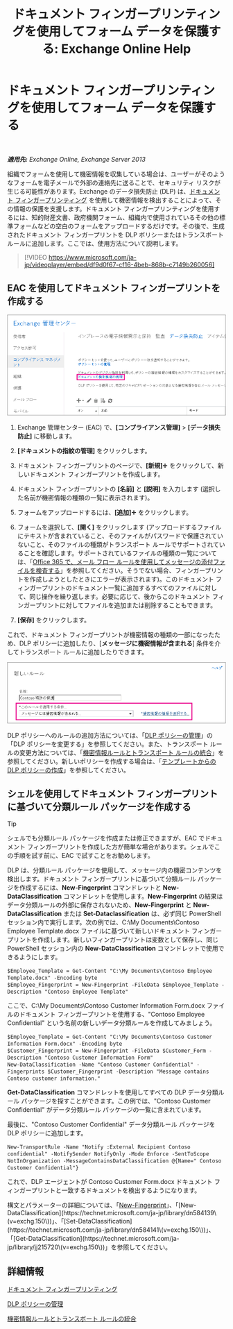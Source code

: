 ﻿---
title: 'ドキュメント フィンガープリンティングを使用してフォーム データを保護する: Exchange Online Help'
TOCTitle: ドキュメント フィンガープリンティングを使用してフォーム データを保護する
ms:assetid: 110c839b-7693-42f6-aa5d-58ce64f4c357
ms:mtpsurl: https://technet.microsoft.com/ja-jp/library/Dn635175(v=EXCHG.150)
ms:contentKeyID: 61204721
ms.date: 05/22/2018
mtps_version: v=EXCHG.150
ms.translationtype: HT
---

# ドキュメント フィンガープリンティングを使用してフォーム データを保護する

 

_**適用先:** Exchange Online, Exchange Server 2013_

組織でフォームを使用して機密情報を収集している場合は、ユーザーがそのようなフォームを電子メールで外部の連絡先に送ることで、セキュリティ リスクが生じる可能性があります。Exchange のデータ損失防止 (DLP) は、[ドキュメント フィンガープリンティング](overview-of-document-fingerprinting-in-exchange.md) を使用して機密情報を検出することによって、その情報の保護を支援します。ドキュメント フィンガープリンティングを使用するには、知的財産文書、政府機関フォーム、組織内で使用されているその他の標準フォームなどの空白のフォームをアップロードするだけです。その後で、生成されたドキュメント フィンガープリントを DLP ポリシーまたはトランスポート ルールに追加します。ここでは、使用方法について説明します。

> [!VIDEO https://www.microsoft.com/ja-jp/videoplayer/embed/df9d0f67-cf16-4beb-868b-c7149b260056]

## EAC を使用してドキュメント フィンガープリントを作成する

![強調表示された EAC 内のドキュメント フィンガープリントへのパス](images/Dn635175.e8562ea7-40ba-4feb-adde-2e81f029fcda(EXCHG.150).png "強調表示された EAC 内のドキュメント フィンガープリントへのパス")

1.  Exchange 管理センター (EAC) で、**\[コンプライアンス管理\]** \> **\[データ損失防止\]** に移動します。

2.  **\[ドキュメントの指紋の管理\]** をクリックします。

3.  ドキュメント フィンガープリントのページで、**\[新規\]**![\[追加\] アイコン](images/JJ218640.c1e75329-d6d7-4073-a27d-498590bbb558(EXCHG.150).gif "[追加] アイコン") をクリックして、新しいドキュメント フィンガープリントを作成します。

4.  ドキュメント フィンガープリントの **\[名前\]** と **\[説明\]** を入力します (選択した名前が機密情報の種類の一覧に表示されます)。

5.  フォームをアップロードするには、**\[追加\]**![\[追加\] アイコン](images/JJ218640.c1e75329-d6d7-4073-a27d-498590bbb558(EXCHG.150).gif "[追加] アイコン") をクリックします。

6.  フォームを選択して、**\[開く\]** をクリックします (アップロードするファイルにテキストが含まれていること、そのファイルがパスワードで保護されていないこと、そのファイルの種類がトランスポート ルールでサポートされていることを確認します。サポートされているファイルの種類の一覧については、「[Office 365 で、メール フロー ルールを使用してメッセージの添付ファイルを検査する](https://technet.microsoft.com/ja-jp/library/jj919236\(v=exchg.150\))」を参照してください。そうでない場合、フィンガープリントを作成しようとしたときにエラーが表示されます)。このドキュメント フィンガープリントのドキュメント一覧に追加するすべてのファイルに対して、同じ操作を繰り返します。必要に応じて、後からこのドキュメント フィンガープリントに対してファイルを追加または削除することもできます。

7.  **\[保存\]** をクリックします。

これで、ドキュメント フィンガープリントが機密情報の種類の一部になったため、DLP ポリシーに追加したり、\[**メッセージに機密情報が含まれる**\] 条件を介してトランスポート ルールに追加したりできます。

![強調表示されている \[このルールを適用する条件\]](images/Dn635175.9355a513-a790-48eb-a61b-575ba2ecdfa6(EXCHG.150).png "強調表示されている [このルールを適用する条件]")

DLP ポリシーへのルールの追加方法については、「[DLP ポリシーの管理](manage-dlp-policies-exchange-2013-help.md)」の「DLP ポリシーを変更する」を参照してください。また、トランスポート ルールの変更方法については、「[機密情報ルールとトランスポート ルールの統合](integrating-sensitive-information-rules-with-transport-rules-exchange-2013-help.md)」を参照してください。新しいポリシーを作成する場合は、「[テンプレートからの DLP ポリシーの作成](how-to-new-dlp-data-loss-prevention-policy-template.md)」を参照してください。

## シェルを使用してドキュメント フィンガープリントに基づいて分類ルール パッケージを作成する


> [!TIP]
> シェルでも分類ルール パッケージを作成または修正できますが、EAC でドキュメント フィンガープリントを作成した方が簡単な場合があります。シェルでこの手順を試す前に、EAC で試すことをお勧めします。



DLP は、分類ルール パッケージを使用して、メッセージ内の機密コンテンツを検出します。ドキュメント フィンガープリントに基づいて分類ルール パッケージを作成するには、**New-Fingerprint** コマンドレットと **New-DataClassification** コマンドレットを使用します。**New-Fingerprint** の結果はデータ分類ルールの外部に保存されないため、**New-Fingerprint** と **New-DataClassification** または **Set-Dataclassification** は、必ず同じ PowerShell セッション内で実行します。次の例では、C:\\My Documents\\Contoso Employee Template.docx ファイルに基づいて新しいドキュメント フィンガープリントを作成します。新しいフィンガープリントは変数として保存し、同じ PowerShell セッション内の **New-DataClassification** コマンドレットで使用できるようにします。

    $Employee_Template = Get-Content "C:\My Documents\Contoso Employee Template.docx" -Encoding byte
    $Employee_Fingerprint = New-Fingerprint -FileData $Employee_Template -Description "Contoso Employee Template"

ここで、C:\\My Documents\\Contoso Customer Information Form.docx ファイルのドキュメント フィンガープリントを使用する、"Contoso Employee Confidential" という名前の新しいデータ分類ルールを作成してみましょう。

    $Employee_Template = Get-Content "C:\My Documents\Contoso Customer Information Form.docx" -Encoding byte
    $Customer_Fingerprint = New-Fingerprint -FileData $Customer_Form -Description "Contoso Customer Information Form"
    New-DataClassification -Name "Contoso Customer Confidential" -Fingerprints $Customer_Fingerprint -Description "Message contains Contoso customer information." 

**Get-DataClassification** コマンドレットを使用してすべての DLP データ分類ルール パッケージを探すことができます。この例では、"Contoso Customer Confidential" がデータ分類ルール パッケージの一覧に含まれています。

最後に、"Contoso Customer Confidential" データ分類ルール パッケージを DLP ポリシーに追加します。

    New-TransportRule -Name "Notify :External Recipient Contoso confidential" -NotifySender NotifyOnly -Mode Enforce -SentToScope NotInOrganization -MessageContainsDataClassification @{Name=" Contoso Customer Confidential"}

これで、DLP エージェントが Contoso Customer Form.docx ドキュメント フィンガープリントと一致するドキュメントを検出するようになります。

構文とパラメーターの詳細については、「[New-Fingerprint](https://technet.microsoft.com/ja-jp/library/dn584142\(v=exchg.150\))」、「[New-DataClassification](https://technet.microsoft.com/ja-jp/library/dn584139\(v=exchg.150\))」、「[Set-DataClassification](https://technet.microsoft.com/ja-jp/library/dn584141\(v=exchg.150\))」、「[Get-DataClassification](https://technet.microsoft.com/ja-jp/library/jj215720\(v=exchg.150\))」を参照してください。

## 詳細情報

[ドキュメント フィンガープリンティング](overview-of-document-fingerprinting-in-exchange.md)

[DLP ポリシーの管理](manage-dlp-policies-exchange-2013-help.md)

[機密情報ルールとトランスポート ルールの統合](integrating-sensitive-information-rules-with-transport-rules-exchange-2013-help.md)

